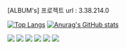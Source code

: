 [ALBUM's] 프로젝트 url : 3.38.214.0

[![Top Langs](https://github-readme-stats.vercel.app/api/top-langs/?username=bum2us)](https://github.com/bum2us/github-readme-stats) 
[![Anurag's GitHub stats](https://github-readme-stats.vercel.app/api?username=bum2us)](https://github.com/bum2us/github-readme-stats)


<img src="https://img.shields.io/badge/C Sharp-368CCB?style=flat&logo=C Sharp&logoColor=white"/> <img src="https://img.shields.io/badge/Spring-6DB33F?style=flat&logo=Spring&logoColor=white"/> <img src="https://img.shields.io/badge/React-61DAFB?style=flat&logo=React&logoColor=white"/> <img src="https://img.shields.io/badge/JavaScript-F7DF1E?style=flat&logo=JavaScript&logoColor=white"/> <img src="https://img.shields.io/badge/Amazon EC2-F7DF1E?style=flat&logo=JavaScript&logoColor=white"/> <img src="https://img.shields.io/badge/Amazon RDS-527FFF?style=flat&logo=JavaScript&logoColor=white"/>
